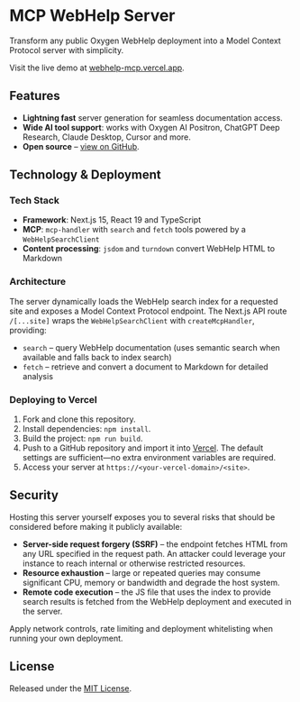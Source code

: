# MCP WebHelp Server

Transform any public Oxygen WebHelp deployment into a Model Context Protocol server with simplicity.

Visit the live demo at [webhelp-mcp.vercel.app](https://webhelp-mcp.vercel.app/).

## Features

- **Lightning fast** server generation for seamless documentation access.
- **Wide AI tool support**: works with Oxygen AI Positron, ChatGPT Deep Research, Claude Desktop, Cursor and more.
- **Open source** – [view on GitHub](https://github.com/ctalau/webhelp-mcp).

## Technology & Deployment

### Tech Stack

- **Framework**: Next.js 15, React 19 and TypeScript
- **MCP**: `mcp-handler` with `search` and `fetch` tools powered by a `WebHelpSearchClient`
- **Content processing**: `jsdom` and `turndown` convert WebHelp HTML to Markdown

### Architecture

The server dynamically loads the WebHelp search index for a requested site and exposes a Model Context Protocol endpoint. The Next.js API route `/[...site]` wraps the `WebHelpSearchClient` with `createMcpHandler`, providing:

- `search` – query WebHelp documentation (uses semantic search when available and falls back to index search)
- `fetch` – retrieve and convert a document to Markdown for detailed analysis

### Deploying to Vercel

1. Fork and clone this repository.
2. Install dependencies: `npm install`.
3. Build the project: `npm run build`.
4. Push to a GitHub repository and import it into [Vercel](https://vercel.com/). The default settings are sufficient—no extra environment variables are required.
5. Access your server at `https://<your-vercel-domain>/<site>`.

## Security

Hosting this server yourself exposes you to several risks that should be
considered before making it publicly available:

- **Server-side request forgery (SSRF)** – the endpoint fetches HTML from any
  URL specified in the request path. An attacker could leverage your instance
  to reach internal or otherwise restricted resources.
- **Resource exhaustion** – large or repeated queries may consume significant
  CPU, memory or bandwidth and degrade the host system.
- **Remote code execution** – the JS file that uses the index to provide search results is fetched from the WebHelp deployment and executed in the server.

Apply network controls, rate limiting and deployment whitelisting when running your
own deployment.

## License

Released under the [MIT License](LICENSE).

